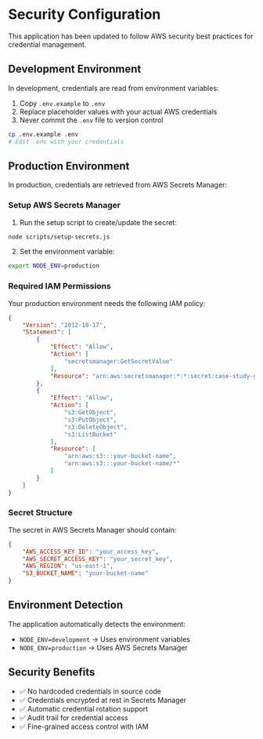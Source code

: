# Security Configuration

This application has been updated to follow AWS security best practices for credential management.

## Development Environment

In development, credentials are read from environment variables:

1. Copy `.env.example` to `.env`
2. Replace placeholder values with your actual AWS credentials
3. Never commit the `.env` file to version control

```bash
cp .env.example .env
# Edit .env with your credentials
```

## Production Environment

In production, credentials are retrieved from AWS Secrets Manager:

### Setup AWS Secrets Manager

1. Run the setup script to create/update the secret:
```bash
node scripts/setup-secrets.js
```

2. Set the environment variable:
```bash
export NODE_ENV=production
```

### Required IAM Permissions

Your production environment needs the following IAM policy:

```json
{
    "Version": "2012-10-17",
    "Statement": [
        {
            "Effect": "Allow",
            "Action": [
                "secretsmanager:GetSecretValue"
            ],
            "Resource": "arn:aws:secretsmanager:*:*:secret:case-study-generator/credentials*"
        },
        {
            "Effect": "Allow",
            "Action": [
                "s3:GetObject",
                "s3:PutObject",
                "s3:DeleteObject",
                "s3:ListBucket"
            ],
            "Resource": [
                "arn:aws:s3:::your-bucket-name",
                "arn:aws:s3:::your-bucket-name/*"
            ]
        }
    ]
}
```

### Secret Structure

The secret in AWS Secrets Manager should contain:

```json
{
    "AWS_ACCESS_KEY_ID": "your_access_key",
    "AWS_SECRET_ACCESS_KEY": "your_secret_key", 
    "AWS_REGION": "us-east-1",
    "S3_BUCKET_NAME": "your-bucket-name"
}
```

## Environment Detection

The application automatically detects the environment:
- `NODE_ENV=development` → Uses environment variables
- `NODE_ENV=production` → Uses AWS Secrets Manager

## Security Benefits

- ✅ No hardcoded credentials in source code
- ✅ Credentials encrypted at rest in Secrets Manager
- ✅ Automatic credential rotation support
- ✅ Audit trail for credential access
- ✅ Fine-grained access control with IAM
